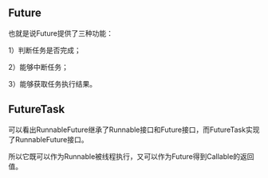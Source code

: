 ## Future
也就是说Future提供了三种功能：

1）判断任务是否完成；

2）能够中断任务；

3）能够获取任务执行结果。

## FutureTask

可以看出RunnableFuture继承了Runnable接口和Future接口，而FutureTask实现了RunnableFuture接口。

所以它既可以作为Runnable被线程执行，又可以作为Future得到Callable的返回值。
